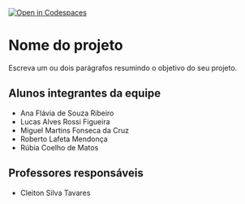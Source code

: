 [![Open in Codespaces](https://classroom.github.com/assets/launch-codespace-7f7980b617ed060a017424585567c406b6ee15c891e84e1186181d67ecf80aa0.svg)](https://classroom.github.com/open-in-codespaces?assignment_repo_id=10848618)
# Nome do projeto
Escreva um ou dois parágrafos resumindo o objetivo do seu projeto.

## Alunos integrantes da equipe

* Ana Flávia de Souza Ribeiro
* Lucas Alves Rossi Figueira
* Miguel Martins Fonseca da Cruz
* Roberto Lafeta Mendonça
* Rúbia Coelho de Matos

## Professores responsáveis

* Cleiton Silva Tavares

